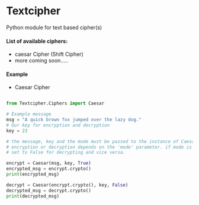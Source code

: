 # Textcipher
Python module for text based cipher(s)

#### List of available ciphers:
* caesar Cipher (Shift Cipher)
* more coming soon.....

#### Example
* Caesar Cipher
```python

from Textcipher.Ciphers import Caesar

# Example message
msg = "A quick brown fox jumped over the lazy dog."
# Our key for encryption and decryption
key = 23

# the message, key and the mode must be passed to the instance of Caesar
# encryption or decryption depends on the 'mode' parameter. if mode is set True while encrypting then it must be
# set to False for decrypting and vice versa.

encrypt = Caesar(msg, key, True)
encrypted_msg = encrypt.crypto()
print(encrypted_msg)

decrypt = Caesar(encrypt.crypto(), key, False)
decrypted_msg = decrypt.crypto()
print(decrypted_msg)

```
